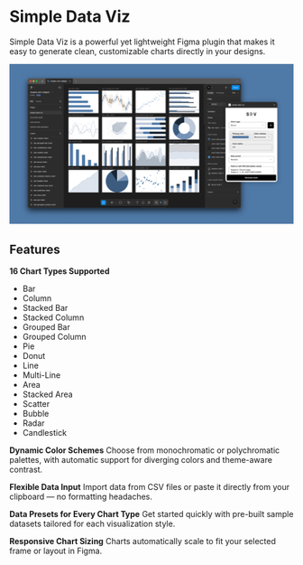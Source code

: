 # Simple Data Viz

Simple Data Viz is a powerful yet lightweight Figma plugin that makes it easy to generate clean, customizable charts directly in your designs.

![Screenshot](screenshot.png)

## Features

**16 Chart Types Supported**
- Bar 
- Column
- Stacked Bar
- Stacked Column
- Grouped Bar
- Grouped Column
- Pie
- Donut
- Line
- Multi-Line
- Area
- Stacked Area
- Scatter
- Bubble
- Radar
- Candlestick

**Dynamic Color Schemes**
Choose from monochromatic or polychromatic palettes, with automatic support for diverging colors and theme-aware contrast.

**Flexible Data Input**
Import data from CSV files or paste it directly from your clipboard — no formatting headaches.

**Data Presets for Every Chart Type**
Get started quickly with pre-built sample datasets tailored for each visualization style.

**Responsive Chart Sizing**
Charts automatically scale to fit your selected frame or layout in Figma.